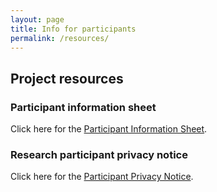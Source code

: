```yaml
---
layout: page
title: Info for participants
permalink: /resources/
---
```

## Project resources
### Participant information sheet
<p> Click here for the <a href="/files/2.2-ECLIPS_PIS_v1.0.pdf">Participant Information Sheet</a>.</p>

### Research participant privacy notice
<p> Click here for the <a href="/files/2.3-2019ResearchParticipantPrivacyNoticev1.0.pdf">Participant Privacy Notice</a>.</p>
